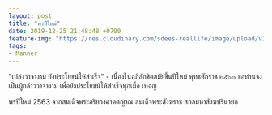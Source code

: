 ```yaml
---
layout: post
title: "พรปีใหม่"
date: 2019-12-25 21:48:48 +0700
feature-img: "https://res.cloudinary.com/sdees-reallife/image/upload/v1555658919/sample_feature_img.png"
tags:
- Manner
---
```

"เปล่งวาจางาม ยังประโยชน์ให้สำเร็จ" - เนื่องในอภิลักขิตสมัยขึ้นปีใหม่ พุทธศักราช ๒๕๖๓ ขอท่านจงเป็นผู้กล่าววาจางาม เพื่อยังประโยชน์ให้สำเร็จทุกเมื่อ เทอญ

<i class="fa fa-child" style="color:plum"></i>

พรปีใหม่ 2563 จากสมเด็จพระอริยวงศาคตญาณ สมเด็จพระสังฆราช สกลมหาสังฆปรินายก
